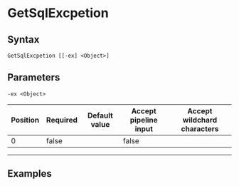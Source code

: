

# GetSqlExcpetion


## Syntax

    GetSqlExcpetion [[-ex] <Object>]



## Parameters

    
    -ex <Object>

| Position | Required | Default value | Accept pipeline input | Accept wildchard characters |
| -------- | -------- | ------------- | --------------------- | --------------------------- |
| 0 | false |  | false |  |


----

    

## Examples


